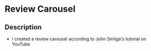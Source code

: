 # Review Carousel
## Description
+ I created a review carousel according to John Smilga's tutorial on YouTube
